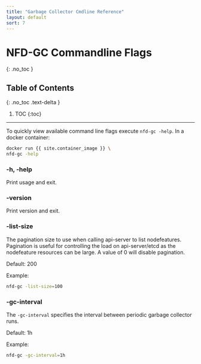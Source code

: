 ```yaml
---
title: "Garbage Collector Cmdline Reference"
layout: default
sort: 7
---
```


# NFD-GC Commandline Flags
{: .no_toc }

## Table of Contents
{: .no_toc .text-delta }

1. TOC
{:toc}

---

To quickly view available command line flags execute `nfd-gc -help`.
In a docker container:

```bash
docker run {{ site.container_image }} \
nfd-gc -help
```

### -h, -help

Print usage and exit.

### -version

Print version and exit.

### -list-size

The pagination size to use when calling api-server to list nodefeatures. 
Pagination is useful for controlling the load on api-server/etcd as the nodefeature resources can be large.
A value of 0 will disable pagination.

Default: 200

Example:

```bash
nfd-gc -list-size=100
```

### -gc-interval

The `-gc-interval` specifies the interval between periodic garbage collector runs.

Default: 1h

Example:

```bash
nfd-gc -gc-interval=1h
```

